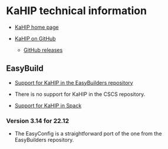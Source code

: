 # KaHIP technical information

-   [KaHIP home page](https://kahip.github.io/)
   
-   [KaHIP on GitHub](https://github.com/KaHIP/KaHIP)
   
    -   [GitHub releases](https://github.com/KaHIP/KaHIP/releases)
   

## EasyBuild

-   [Support for KaHIP in the EasyBuilders repository](https://github.com/easybuilders/easybuild-easyconfigs/tree/develop/easybuild/easyconfigs/k/KaHIP)

-   There is no support for KaHIP in the CSCS repository.
   
-   [Support for KaHIP in Spack](https://packages.spack.io/package.html?name=kahip)


### Version 3.14 for 22.12

-   The EasyConfig is a straightforward port of the one from the EasyBuilders repository.


